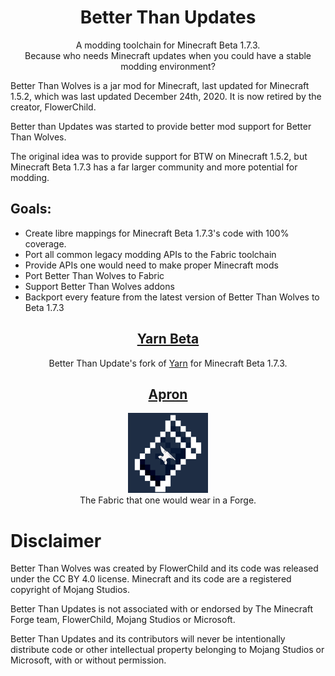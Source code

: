 <h1 align="center">Better Than Updates</h1>

<p align="center">
  A modding toolchain for Minecraft Beta 1.7.3.<br>
  Because who needs Minecraft updates when you could have a stable modding environment?
</p>

Better Than Wolves is a jar mod for Minecraft, last updated for Minecraft 1.5.2,
which was last updated December 24th, 2020. It is now retired by the creator, FlowerChild.

Better than Updates was started to provide better mod support for Better Than Wolves.

The original idea was to provide support for BTW on Minecraft 1.5.2,
but Minecraft Beta 1.7.3 has a far larger community and more potential for modding.

## Goals:
- Create libre mappings for Minecraft Beta 1.7.3's code with 100% coverage.
- Port all common legacy modding APIs to the Fabric toolchain
- Provide APIs one would need to make proper Minecraft mods
- Port Better Than Wolves to Fabric
- Support Better Than Wolves addons
- Backport every feature from the latest version of Better Than Wolves to Beta 1.7.3

<a href="https://github.com/BetterThanUpdates/Mappings"><h2 align="center">Yarn Beta</h2></a>
<p align="center">
  Better Than Update's fork of <a href="https://github.com/FabricMC/Yarn">Yarn</a> for Minecraft Beta 1.7.3.
</p>

<a href="https://github.com/BetterThanUpdates/apron"><h2 align="center">Apron</h2></a>
<p align="center">
  <img
       src="https://github.com/BetterThanUpdates/apron/blob/b1.7.3/src/main/resources/assets/apron/icon.png?raw=true"
       alt="Fabricated Forge Logo" width=128 height=128/>
  <br/>
  The Fabric that one would wear in a Forge.
</p>

# Disclaimer

Better Than Wolves was created by FlowerChild and its code was released under the CC BY 4.0 license.
Minecraft and its code are a registered copyright of Mojang Studios.

Better Than Updates is not associated with or endorsed by The Minecraft Forge team, FlowerChild, Mojang Studios or Microsoft.

Better Than Updates and its contributors will never be intentionally distribute code or other intellectual property
belonging to Mojang Studios or Microsoft, with or without permission.
